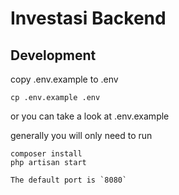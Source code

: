 # Investasi Backend

## Development

copy .env.example to .env

`cp .env.example .env`

or you can take a look at .env.example

generally you will only need to run

```
composer install
php artisan start

The default port is `8080`